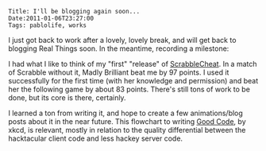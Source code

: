     Title: I'll be blogging again soon...
    Date:2011-01-06T23:27:00
    Tags: pablolife, works

I just got back to work after a lovely, lovely break, and will get back to
blogging Real Things soon.  In the meantime, recording a milestone:

I had what I like to think of my "first" "release" of [ScrabbleCheat][1]. In a
match of Scrabble without it, Madly Brilliant beat me by 97 points. I used it
successfully for the first time (with her knowledge and permission) and beat
her the following game by about 83 points. There's still tons of work to be
done, but its core is there, certainly.

<!-- more -->

I learned a ton from writing it, and hope to create a few animations/blog
posts about it in the near future. This flowchart to writing [Good Code][2],
by xkcd, is relevant, mostly in relation to the quality differential between
the hacktacular client code and less hackey server code.


   [1]: http://github.com/paul-meier/ScrabbleCheat
   [2]: http://xkcd.com/844/
